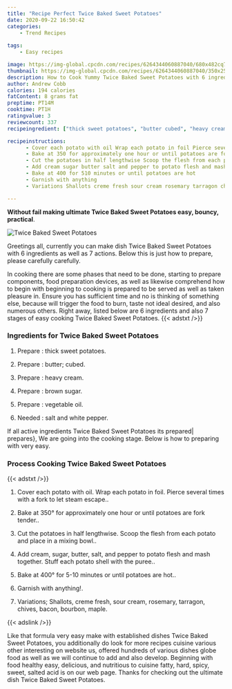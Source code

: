 ```yaml
---
title: "Recipe Perfect Twice Baked Sweet Potatoes"
date: 2020-09-22 16:50:42
categories:
    - Trend Recipes
    
tags:
    - Easy recipes

image: https://img-global.cpcdn.com/recipes/6264344060887040/680x482cq70/twice-baked-sweet-potatoes-recipe-main-photo.jpg
thumbnail: https://img-global.cpcdn.com/recipes/6264344060887040/350x250cq70/twice-baked-sweet-potatoes-recipe-main-photo.jpg
description: How to Cook Yummy Twice Baked Sweet Potatoes with 6 ingredients and 7 stages of easy cooking.
author: Andrew Cobb
calories: 194 calories
fatContent: 8 grams fat
preptime: PT14M
cooktime: PT1H
ratingvalue: 3
reviewcount: 337
recipeingredient: ["thick sweet potatoes", "butter cubed", "heavy cream", "brown sugar", "vegetable oil", "salt and white pepper"]

recipeinstructions: 
      - Cover each potato with oil Wrap each potato in foil Pierce several times with a fork to let steam escape 
      - Bake at 350 for approximately one hour or until potatoes are fork tender 
      - Cut the potatoes in half lengthwise Scoop the flesh from each potato and place in a mixing bowl 
      - Add cream sugar butter salt and pepper to potato flesh and mash together Stuff each potato shell with the puree 
      - Bake at 400 for 510 minutes or until potatoes are hot 
      - Garnish with anything 
      - Variations Shallots creme fresh sour cream rosemary tarragon chives bacon bourbon maple

---
```




**Without fail making ultimate Twice Baked Sweet Potatoes easy, bouncy, practical**. 


![Twice Baked Sweet Potatoes](https://img-global.cpcdn.com/recipes/6264344060887040/680x482cq70/twice-baked-sweet-potatoes-recipe-main-photo.jpg "Twice Baked Sweet Potatoes")




Greetings all, currently you can make dish Twice Baked Sweet Potatoes with 6 ingredients as well as 7 actions. Below this is just how to prepare, please carefully carefully.

In cooking there are some phases that need to be done, starting to prepare components, food preparation devices, as well as likewise comprehend how to begin with beginning to cooking is prepared to be served as well as taken pleasure in. Ensure you has sufficient time and no is thinking of something else, because will trigger the food to burn, taste not ideal desired, and also numerous others. Right away, listed below are 6 ingredients and also 7 stages of easy cooking Twice Baked Sweet Potatoes.
{{< adstxt />}}

### Ingredients for Twice Baked Sweet Potatoes


1. Prepare  : thick sweet potatoes.

1. Prepare  : butter; cubed.

1. Prepare  : heavy cream.

1. Prepare  : brown sugar.

1. Prepare  : vegetable oil.

1. Needed  : salt and white pepper.



If all active ingredients Twice Baked Sweet Potatoes its prepared| prepares}, We are going into the cooking stage. Below is how to preparing with very easy.

### Process Cooking Twice Baked Sweet Potatoes

{{< adstxt />}}


1. Cover each potato with oil. Wrap each potato in foil. Pierce several times with a fork to let steam escape..



1. Bake at 350° for approximately one hour or until potatoes are fork tender..



1. Cut the potatoes in half lengthwise. Scoop the flesh from each potato and place in a mixing bowl..



1. Add cream, sugar, butter, salt, and pepper to potato flesh and mash together. Stuff each potato shell with the puree..



1. Bake at 400° for 5-10 minutes or until potatoes are hot..



1. Garnish with anything!.



1. Variations; Shallots, creme fresh, sour cream, rosemary, tarragon, chives, bacon, bourbon, maple.





{{< adslink />}}

Like that formula very easy make with established dishes Twice Baked Sweet Potatoes, you additionally do look for more recipes cuisine various other interesting on website us, offered hundreds of various dishes globe food as well as we will continue to add and also develop. Beginning with food healthy easy, delicious, and nutritious to cuisine fatty, hard, spicy, sweet, salted acid is on our web page. Thanks for checking out the ultimate dish Twice Baked Sweet Potatoes.
